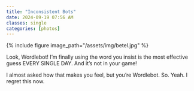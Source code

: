 ```yaml
---
title: "Inconsistent Bots"
date: 2024-09-19 07:56 AM
classes: single
categories: [photos]
---
```

{% include figure image_path="/assets/img/betel.jpg" %}

Look, Wordlebot! I’m finally using the word you insist is the most effective guess EVERY SINGLE DAY. And it’s not in your game!

I almost asked how that makes you feel, but you’re Wordlebot. So. Yeah. I regret this now.
